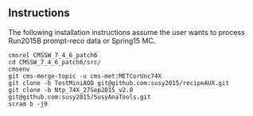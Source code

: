 ## Instructions

The following installation instructions assume the user wants to process Run2015B prompt-reco data or Spring15 MC.

```
cmsrel CMSSW_7_4_6_patch6
cd CMSSW_7_4_6_patch6/src/
cmsenv
git cms-merge-topic -u cms-met:METCorUnc74X
git clone -b TestMiniAOD git@github.com:susy2015/recipeAUX.git
git clone -b Ntp_74X_27Sep2015_v2.0 git@github.com:susy2015/SusyAnaTools.git
scram b -j9
```
